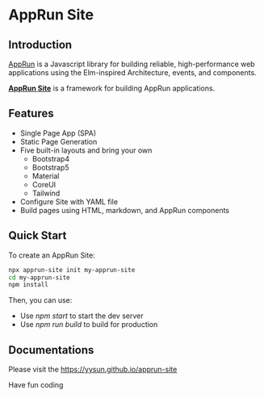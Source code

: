# AppRun Site

## Introduction


[AppRun](https://apprun.js.org) is a Javascript library for building reliable, high-performance web applications using the Elm-inspired Architecture, events, and components.

**[AppRun Site](https://yysun.github.io/apprun-site)** is a framework for building AppRun applications.

## Features

* Single Page App (SPA)
* Static Page Generation
* Five built-in layouts and bring your own
  * Bootstrap4
  * Bootstrap5
  * Material
  * CoreUI
  * Tailwind
* Configure Site with YAML file
* Build pages using HTML, markdown, and AppRun components

## Quick Start

To create an AppRun Site:

```sh
npx apprun-site init my-apprun-site
cd my-apprun-site
npm install
```

Then, you can use:

* Use _npm start_ to start the dev server
* Use _npm run build_ to build for production


## Documentations

Please visit the https://yysun.github.io/apprun-site


Have fun coding